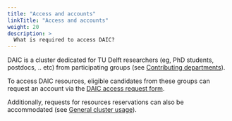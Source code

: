 ```yaml
---
title: "Access and accounts"
linkTitle: "Access and accounts"
weight: 20
description: >
  What is required to access DAIC?
---
```




DAIC is a cluster dedicated for TU Delft researchers (eg, PhD students, postdocs, .. etc) from participating groups (see [Contributing departments](/docs/introduction/contributors)). 

To access DAIC resources, eligible candidates from these groups can request an account via the [DAIC access request form](https://forms.office.com/e/tSAckyHevL). 

Additionally, requests for resources reservations can also be accommodated (see [General cluster usage](/docs/introduction/policies/user-agreement#general-cluster-usage)). 
